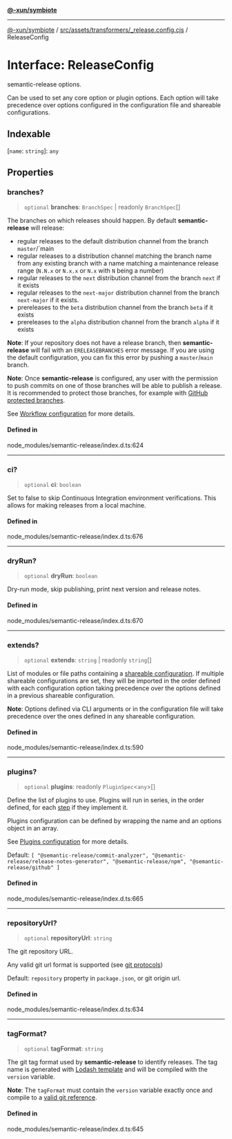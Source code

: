 [**@-xun/symbiote**](../../../../../README.md)

***

[@-xun/symbiote](../../../../../README.md) / [src/assets/transformers/\_release.config.cjs](../README.md) / ReleaseConfig

# Interface: ReleaseConfig

semantic-release options.

Can be used to set any core option or plugin options.
Each option will take precedence over options configured in the
configuration file and shareable configurations.

## Indexable

 \[`name`: `string`\]: `any`

## Properties

### branches?

> `optional` **branches**: `BranchSpec` \| readonly `BranchSpec`[]

The branches on which releases should happen. By default
**semantic-release** will release:

 * regular releases to the default distribution channel from the
   branch `master`/`main
 * regular releases to a distribution channel matching the branch
   name from any existing branch with a name matching a maintenance
   release range (`N.N.x` or `N.x.x` or `N.x` with `N` being a
   number)
 * regular releases to the `next` distribution channel from the
   branch `next` if it exists
 * regular releases to the `next-major` distribution channel from
   the branch `next-major` if it exists.
 * prereleases to the `beta` distribution channel from the branch
   `beta` if it exists
 * prereleases to the `alpha` distribution channel from the branch
   `alpha` if it exists

**Note**: If your repository does not have a release branch, then
**semantic-release** will fail with an `ERELEASEBRANCHES` error
message. If you are using the default configuration, you can fix
this error by pushing a `master`/`main` branch.

**Note**: Once **semantic-release** is configured, any user with the
permission to push commits on one of those branches will be able to
publish a release. It is recommended to protect those branches, for
example with [GitHub protected branches](https://help.github.com/articles/about-protected-branches).

See [Workflow configuration](https://semantic-release.gitbook.io/semantic-release/usage/workflow-configuration#workflow-configuration)
for more details.

#### Defined in

node\_modules/semantic-release/index.d.ts:624

***

### ci?

> `optional` **ci**: `boolean`

Set to false to skip Continuous Integration environment verifications.
This allows for making releases from a local machine.

#### Defined in

node\_modules/semantic-release/index.d.ts:676

***

### dryRun?

> `optional` **dryRun**: `boolean`

Dry-run mode, skip publishing, print next version and release notes.

#### Defined in

node\_modules/semantic-release/index.d.ts:670

***

### extends?

> `optional` **extends**: `string` \| readonly `string`[]

List of modules or file paths containing a
[shareable configuration](https://semantic-release.gitbook.io/semantic-release/usage/shareable-configurations).
If multiple shareable configurations are set, they will be imported
in the order defined with each configuration option taking
precedence over the options defined in a previous shareable
configuration.

**Note**: Options defined via CLI arguments or in the configuration
file will take precedence over the ones defined in any shareable
configuration.

#### Defined in

node\_modules/semantic-release/index.d.ts:590

***

### plugins?

> `optional` **plugins**: readonly `PluginSpec`\<`any`\>[]

Define the list of plugins to use. Plugins will run in series, in
the order defined, for each [step](https://semantic-release.gitbook.io/semantic-release/#release-steps)
if they implement it.

Plugins configuration can be defined by wrapping the name and an
options object in an array.

See [Plugins configuration](https://semantic-release.gitbook.io/semantic-release/usage/plugins#plugins)
for more details.

Default: `[
    "@semantic-release/commit-analyzer",
    "@semantic-release/release-notes-generator",
    "@semantic-release/npm",
    "@semantic-release/github"
]`

#### Defined in

node\_modules/semantic-release/index.d.ts:665

***

### repositoryUrl?

> `optional` **repositoryUrl**: `string`

The git repository URL.

Any valid git url format is supported (see
[git protocols](https://git-scm.com/book/en/v2/Git-on-the-Server-The-Protocols))

Default: `repository` property in `package.json`, or git origin url.

#### Defined in

node\_modules/semantic-release/index.d.ts:634

***

### tagFormat?

> `optional` **tagFormat**: `string`

The git tag format used by **semantic-release** to identify
releases. The tag name is generated with [Lodash template](https://lodash.com/docs#template)
and will be compiled with the `version` variable.

**Note**: The `tagFormat` must contain the `version` variable
exactly once and compile to a
[valid git reference](https://git-scm.com/docs/git-check-ref-format#_description).

#### Defined in

node\_modules/semantic-release/index.d.ts:645
